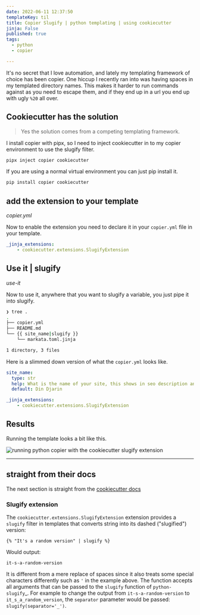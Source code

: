 ```yaml
---
date: 2022-06-11 12:37:50
templateKey: til
title: Copier Slugify | python templating | using cookiecutter
jinja: False
published: true
tags:
  - python
  - copier

---
```


It's no secret that I love automation, and lately my templating framework of
choice has been copier.  One hiccup I recently ran into was having spaces in my
templated directory names.  This makes it harder to run commands against as you
need to escape them, and if they end up in a url you end up with ugly `%20` all
over.

## Cookiecutter has the solution

> Yes the solution comes from a competing templating framework.

I install copier with pipx, so I need to inject cookiecutter in to my copier
environment to use the slugify filter.

``` bash
pipx inject copier cookiecutter
```

If you are using a normal virtual environment you can just pip install it.

``` bash
pip install copier cookiecutter
```

## add the extension to your template

_copier.yml_

Now to enable the extension you need to declare it in your `copier.yml` file in
your template.

``` yaml
_jinja_extensions:
    - cookiecutter.extensions.SlugifyExtension
```

## Use it | slugify

_use-it_

Now to use it, anywhere that you want to slugify a variable, you just pipe it
into slugify.

``` bash
❯ tree .
.
├── copier.yml
├── README.md
└── {{ site_name|slugify }}
    └── markata.toml.jinja

1 directory, 3 files
```

Here is a slimmed down version of what the `copier.yml` looks like.

``` yml
site_name:
  type: str
  help: What is the name of your site, this shows in seo description and the site title.
  default: Din Djarin

_jinja_extensions:
    - cookiecutter.extensions.SlugifyExtension
```

## Results

Running the template looks a bit like this.

![running python copier with the cookiecutter slugify extension](https://screenshots.waylonwalker.com/copier-cookiecutter-slugify.webp)

---

## straight from their docs

The next section is straight from the [cookiecutter docs](
https://cookiecutter.readthedocs.io/en/latest/advanced/template_extensions.html#slugify-extension)

### Slugify extension

The `cookiecutter.extensions.SlugifyExtension` extension provides a `slugify`
filter in templates that converts string into its dashed ("slugified") version:

``` jinja
{% "It's a random version" | slugify %}
```

Would output:

```
it-s-a-random-version
```

It is different from a mere replace of spaces since it also treats some special
characters differently such as `'` in the example above. The function accepts
all arguments that can be passed to the `slugify` function of
`python-slugify`_. For example to change the output from
`it-s-a-random-version` to `it_s_a_random_version`, the `separator` parameter
would be passed: `slugify(separator='_')`.
